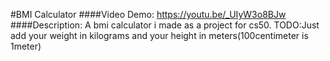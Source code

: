 #BMI Calculator
####Video Demo: https://youtu.be/_UIyW3o8BJw
####Description: A bmi calculator i made as a project for cs50. 
TODO:Just add your weight in kilograms and your height in meters(100centimeter is 1meter)
